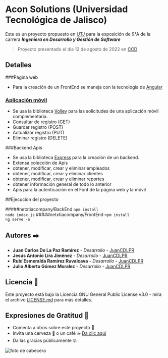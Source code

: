 # Acon Solutions (Universidad Tecnológica de Jalisco)

Este es un proyecto propuesto en [UTJ](https://www.utj.edu.mx/) para la exposición de 9°A de la carrera **_Ingeniera en Desarrollo y Gestión de Software_**

> Proyecto presentado el dia 12 de agosto de 2022 en [CCD](https://g.page/UTJ-CCD?share)

## Detalles

###Pagina web

- Para la creación de un FrontEnd se maneja con la tecnología de [Angular](https://angular.io/)

### [Aplicación móvil](https://github.com/JuanCDLPR)

- Se usa la biblioteca [Volley](https://github.com/google/volley) para las solicitudes de una aplicación móvil complementaria.
- Consultar de registro (GET)
- Guardar registro (POST)
- Actualizar registro (PUT)
- Eliminar registro (DELETE)

###Backend Apis

- Se usa la biblioteca [Express](https://github.com/expressjs/express) para la creación de un backend.
- Extensa colección de Apis
- obtener, modificar, crear y eliminar empleados
- obtener, modificar, crear y eliminar clientes
- obtener, modificar, crear y eliminar reportes
- obtener información general de todo lo anterior
- Apis para la autenticación en el Font de la página web y la móvil

##Ejecucion del proyecto

#####netxtiacompany/BackEnd
`npm install`  
`node index.js`
#####netxtiacompany/FrontEnd
`npm install`  
`ng serve -o`

## Autores ✒️

- **Juan Carlos De La Paz Ramírez** - _Desarrollo_ - [JuanCDLPR](https://github.com/JuanCDLPR)
- **Jesús Antonio Lira Jiménez** - _Desarrollo_ - [JuanCDLPR](https://github.com/JuanCDLPR)
- **Rubí Esmeralda Ramírez Ruvalcava** - _Desarrollo_ - [JuanCDLPR](https://github.com/JuanCDLPR)
- **Julio Alberto Gómez Moralez** - _Desarrollo_ - [JuanCDLPR](https://github.com/JuanCDLPR)

## Licencia 📄

Este proyecto está bajo la Licencia GNU General Public License v3.0 - mira el archivo [LICENSE.md](LICENSE.md) para más detalles.

## Expresiones de Gratitud 🎁

- Comenta a otros sobre este proyecto 📢
- Invita una cerveza 🍺 o un café ☕ [Da clic aquí]()
- Da las gracias públicamente 🤓.

![foto de cabecera](https://intelequia.com/DesktopModules/Blog/BlogImage.ashx?TabId=142&ModuleId=691&Blog=14&Post=2083&w=1200&h=630&c=1&key=cb90dede-1d62-4985-9b5b-f64792c5d240)
